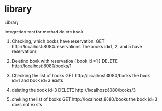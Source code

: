 # library
Library

Integration test for method  delete book

1. Checking, which books have reservation:
GET http://localhost:8080/reservations
The books id=1, 2, and 5 have reservations

2. Deleting book with reservation ( book id =1 )
DELETE http://localhost:8080/books/1

3. Checking the list of books
GET http://localhost:8080/books
the book id=1  and book id=3 exists

4. deleting the book id=3
DELETE http://localhost:8080/books/3

5. cheking the list of books
GET http://localhost:8080/books
the book id=3 does not exists

